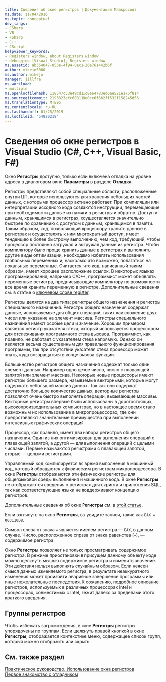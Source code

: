 ```yaml
---
title: Сведения об окне регистров | Документация Майкрософт
ms.date: 11/04/2016
ms.topic: conceptual
dev_langs:
- CSharp
- VB
- FSharp
- C++
- JScript
helpviewer_keywords:
- Registers window, about Registers window
- debugging [Visual Studio], Registers window
ms.assetid: ab354047-053e-4f94-8ac1-26e761442b6f
author: mikejo5000
ms.author: mikejo
manager: jillfra
ms.workload:
- multiple
ms.openlocfilehash: 118547c53e49cd11c8e64783ed6ae521e175f814
ms.sourcegitcommit: 2193323efc608118e0ce6f6b2ff532f158245d56
ms.translationtype: MTE95
ms.contentlocale: ru-RU
ms.lasthandoff: 01/25/2019
ms.locfileid: "54920218"
---
```

# <a name="about-the-registers-window-in-visual-studio-c-c-visual-basic-f"></a>Сведения об окне регистров в Visual Studio (C#, C++, Visual Basic, F#)

Окно **Регистры** доступно, только если включена отладка на уровне адреса в диалоговом окне **Параметры** в разделе **Отладка**.  
  
 Регистры представляют собой специальные области, расположенные внутри ЦП, которые используются для хранения небольших частей данных, с которыми процессор активно работает. При компиляции или интерпретации исходного кода создаются инструкции, перемещающие при необходимости данные из памяти в регистры и обратно. Доступ к данным, хранящимся в регистрах, осуществляется значительно быстрее по сравнению с доступом к данным, хранящимся в памяти. Таким образом, код, позволяющий процессору хранить данные в регистрах и осуществлять к ним многократный доступ, имеет тенденцию к более быстрому выполнению, чем код, требующий, чтобы процессор постоянно загружал и выгружал данные из регистра. Чтобы компилятору было проще хранить данные в регистрах и выполнять другие виды оптимизации, необходимо избегать использования глобальных переменных и, насколько это возможно, полагаться на локальные переменные. Считается, что код, написанный таким образом, имеет хорошее расположение ссылок. В некоторых языках программирования, например C/C++, программист может объявлять переменные регистра, предписывающие компилятору по возможности все время хранить переменную в регистре. Дополнительные сведения см. в статье о [ключевом слове register](https://msdn.microsoft.com/library/5b66905a-2f7f-4918-bb55-5e66d4bc50f9).  
  
 Регистры делятся на два типа: регистры общего назначения и регистры специального назначения. Регистры общего назначения содержат данные, используемые для общих операций, таких как сложение двух чисел или указание на элемент массива. Регистры специального назначения имеют особые цели и значение. Хорошим примером является регистр указателя стека, который используется процессором для отслеживания программного стека вызовов. Программист, как правило, не работает с указателем стека напрямую. Однако он является весьма существенным для правильного функционирования программы, так при отсутствии указателя стека процессор может знать, куда возвращаться в конце вызова функции.  
  
 Большинство регистров общего назначения содержат только один элемент данных. Например одно целое число, число с плавающей запятой или элемент массива. Некоторые новые процессоры имеют регистры большего размера, называемые векторными, которые могут содержать небольшой массив данных. Так как они содержат достаточно большое количество данных, векторные регистры позволяют очень быстро выполнять операции, вызывающие массивы. Векторные регистры впервые были использованы в дорогостоящих, высокопроизводительных компьютерах, но в настоящее время стало возможным их использование в микропроцессорах, где они предоставляют значительные преимущества при выполнении интенсивных графических операций.  
  
 Процессор, как правило, имеет два набора регистров общего назначения. Один из них оптимизирован для выполнения операций с плавающей запятой, а другой — для выполнения операций с целыми числами. Первые называются регистрами с плавающей запятой, вторые — целыми регистрами.  
  
 Управляемый код компилируется во время выполнения в машинный код, который обращается к физическим регистрам микропроцессора. В окне **Регистры** отображаются эти физические регистры для общеязыковой среды выполнения и машинного кода. В окне **Регистры** не отображаются сведения о регистрах для скрипта и приложения SQL, так как соответствующие языки не поддерживают концепцию регистров.  
  
 Дополнительные сведения об окне **Регистры** см. в [этой статье](../debugger/how-to-use-the-registers-window.md).  
  
 Если взглянуть на окно **Регистры**, вы увидите записи, такие как `EAX = 003110D8`.  
  
 Символ слева от знака `=` является именем регистра — `EAX`, в данном случае. Число, расположенное справа от знака равенства (`=`), — содержимое регистра.  
  
 Окно **Регистры** позволяет не только просматривать содержимое регистра. В режиме приостановки в присущем данному объекту коде можно щелкнуть мышью содержимое регистра и изменить значение. Эти действия нельзя выполнять случайным образом. Если неясен смысл данных изменяемого регистра, в результате неаккуратного изменения может произойти аварийное завершение программы или иные нежелательные последствия. К сожалению, подробное описание регистров, используемых в различных процессорах Intel и процессорах, совместимых с Intel, лежит далеко за пределами этого краткого введения.  
  
## <a name="register-groups"></a>Группы регистров  
 Чтобы избежать загромождения, в окне **Регистры**  регистры упорядочены по группам. Если щелкнуть правой кнопкой в окне **Регистры**, отображается контекстное меню, содержащее список групп, который можно отобразить или скрыть.  
  
## <a name="see-also"></a>См. также раздел  
 [Практическое руководство. Использование окна регистров](../debugger/how-to-use-the-registers-window.md)   
 [Первое знакомство с отладчиком](../debugger/debugger-feature-tour.md)